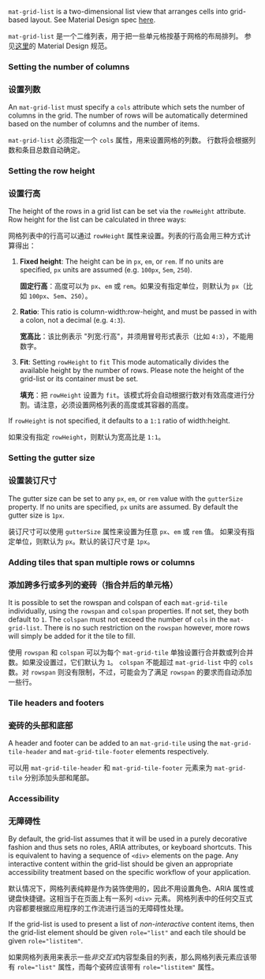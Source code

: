 `mat-grid-list` is a two-dimensional list view that arranges cells into grid-based layout.
See Material Design spec [here](https://material.io/design/components/image-lists.html).

`mat-grid-list` 是一个二维列表，用于把一些单元格按基于网格的布局排列。
参见[这里](https://material.io/design/components/image-lists.html)的 Material Design 规范。

<!-- example(grid-list-overview) -->

### Setting the number of columns

### 设置列数

An `mat-grid-list` must specify a `cols` attribute which sets the number of columns in the grid. The
number of rows will be automatically determined based on the number of columns and the number of
items.

`mat-grid-list` 必须指定一个 `cols` 属性，用来设置网格的列数。
行数将会根据列数和条目总数自动确定。

### Setting the row height

### 设置行高

The height of the rows in a grid list can be set via the `rowHeight` attribute. Row height for the
list can be calculated in three ways:

网格列表中的行高可以通过 `rowHeight` 属性来设置。列表的行高会用三种方式计算得出：

1. **Fixed height**: The height can be in `px`, `em`, or `rem`.  If no units are specified, `px`
   units are assumed (e.g. `100px`, `5em`, `250`).

      **固定行高**：高度可以为 `px`、`em` 或 `rem`。如果没有指定单位，则默认为 `px`（比如 `100px`、`5em`、`250`）。

1. **Ratio**: This ratio is column-width:row-height, and must be passed in with a colon, not a
   decimal (e.g. `4:3`).

      **宽高比**：该比例表示 "列宽:行高"，并须用冒号形式表示（比如 `4:3`），不能用数字。

1. **Fit**:  Setting `rowHeight` to `fit` This mode automatically divides the available height by
   the number of rows.  Please note the height of the grid-list or its container must be set.

      **填充**：把 `rowHeight` 设置为 `fit`。该模式将会自动根据行数对有效高度进行分割。请注意，必须设置网格列表的高度或其容器的高度。

If `rowHeight` is not specified, it defaults to a `1:1` ratio of width:height.

如果没有指定 `rowHeight`，则默认为宽高比是 `1:1`。

### Setting the gutter size

### 设置装订尺寸

The gutter size can be set to any `px`, `em`, or `rem` value with the `gutterSize` property.  If no
units are specified, `px` units are assumed. By default the gutter size is `1px`.

装订尺寸可以使用 `gutterSize` 属性来设置为任意 `px`、`em` 或 `rem` 值。
如果没有指定单位，则默认为 `px`。默认的装订尺寸是 `1px`。

### Adding tiles that span multiple rows or columns

### 添加跨多行或多列的瓷砖（指合并后的单元格）

It is possible to set the rowspan and colspan of each `mat-grid-tile` individually, using the
`rowspan` and `colspan` properties. If not set, they both default to `1`. The `colspan` must not
exceed the number of `cols` in the `mat-grid-list`. There is no such restriction on the `rowspan`
however, more rows will simply be added for it the tile to fill.

使用 `rowspan` 和 `colspan` 可以为每个 `mat-grid-tile` 单独设置行合并数或列合并数。如果没设置过，它们默认为 `1`。
`colspan` 不能超过 `mat-grid-list` 中的 `cols` 数。对 `rowspan` 则没有限制，不过，可能会为了满足 `rowspan` 的要求而自动添加一些行。

### Tile headers and footers

### 瓷砖的头部和底部

A header and footer can be added to an `mat-grid-tile` using the `mat-grid-tile-header` and
`mat-grid-tile-footer` elements respectively.

可以用 `mat-grid-tile-header` 和 `mat-grid-tile-footer` 元素来为 `mat-grid-tile` 分别添加头部和尾部。

### Accessibility

### 无障碍性

By default, the grid-list assumes that it will be used in a purely decorative fashion and thus sets
no roles, ARIA attributes, or keyboard shortcuts. This is equivalent to having a sequence of `<div>`
elements on the page. Any interactive content within the grid-list should be given an appropriate
accessibility treatment based on the specific workflow of your application.

默认情况下，网格列表纯粹是作为装饰使用的，因此不用设置角色、ARIA 属性或键盘快捷键。这相当于在页面上有一系列 `<div>` 元素。
网格列表中的任何交互式内容都要根据应用程序的工作流进行适当的无障碍性处理。

If the grid-list is used to present a list of _non-interactive_ content items, then the grid-list
element should be given `role="list"` and each tile should be given `role="listitem"`.

如果网格列表用来表示一些*非交互式*内容型条目的列表，那么网格列表元素应该带有 `role="list"` 属性，而每个瓷砖应该带有 `role="listitem"` 属性。
